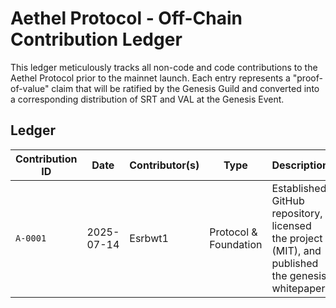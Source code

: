# Aethel Protocol - Off-Chain Contribution Ledger

This ledger meticulously tracks all non-code and code contributions to the Aethel Protocol prior to the mainnet launch. Each entry represents a "proof-of-value" claim that will be ratified by the Genesis Guild and converted into a corresponding distribution of SRT and VAL at the Genesis Event.

## Ledger

| Contribution ID | Date       | Contributor(s) | Type                | Description                                                                 | Status    |
| --------------- | ---------- | -------------- | ------------------- | --------------------------------------------------------------------------- | --------- |
| `A-0001`        | 2025-07-14 | Esrbwt1 | Protocol & Foundation | Established GitHub repository, licensed the project (MIT), and published the genesis whitepaper. | Approved  |
